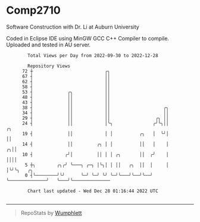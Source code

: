 # Comp2710
Software Construction with Dr. Li at Auburn University

Coded in Eclipse IDE using MinGW GCC C++ Compiler to compile.
Uploaded and tested in AU server.

```
        Total Views per Day from 2022-09-30 to 2022-12-28

        Repository Views
      72 ┼                           ╭╮
      67 ┤                           ││
      62 ┤                           ││
      58 ┤                           ││
      53 ┤             ╭╮            ││
      48 ┤             ││            ││
      43 ┤             ││            ││
      38 ┤             ││            ││                    ╭╮
      34 ┤             ││            ││                    ││
      29 ┤             ││            ││                 ╭╮ ││
      24 ┤             ││            │╰╮               ╭╯╰╮││                ╭╮
      19 ┤             ││            │ │          ╭╮   │  ╰╯│                ││
      14 ┤             ││         ╭╮ │ │          ││   │    │              ╭╮││
      10 ┤            ╭╯│         ││ │ │ ╭╮       ││  ╭╯    │              ││││
       5 ┼╮        ╭╮╭╯ ╰───╮ ╭─╮ │╰╮│ │ ││   ╭╮  ││  │     │              │╰╯╰╮   ╭╮
       0 ┤╰────────╯╰╯      ╰─╯ ╰─╯ ╰╯ ╰─╯╰───╯╰──╯╰──╯     ╰──────────────╯   ╰───╯╰──────────────

        Chart last updated - Wed Dec 28 01:16:44 2022 UTC
        
```

---

> RepoStats by [Wumphlett](https://github.com/Wumphlett)

